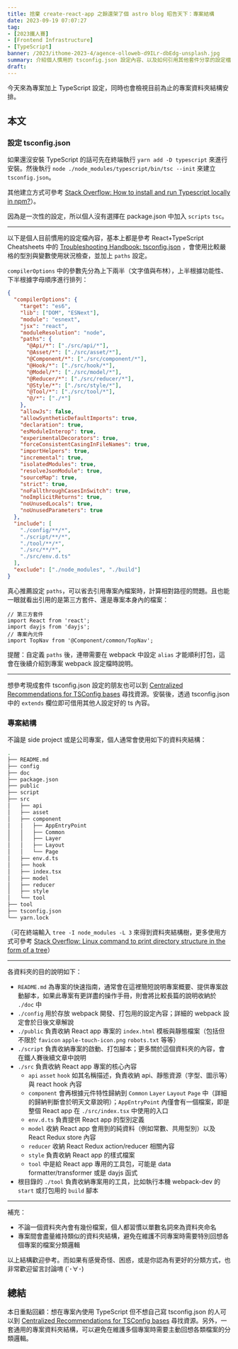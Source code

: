 ```yaml
---
title: 捨棄 create-react-app 之餘還架了個 astro blog 昭告天下：專案結構
date: 2023-09-19 07:07:27
tag:
- [2023鐵人賽]
- [Frontend Infrastructure]
- [TypeScript]
banner: /2023/ithome-2023-4/agence-olloweb-d9ILr-dbEdg-unsplash.jpg
summary: 介紹個人慣用的 tsconfig.json 設定內容、以及如何引用其他套件分享的設定檔；順便聊一點資料夾結構的安排方式。
draft:
---
```


今天來為專案加上 TypeScript 設定，同時也會檢視目前為止的專案資料夾結構安排。

## 本文

### 設定 tsconfig.json

如果還沒安裝 TypeScript 的話可先在終端執行 `yarn add -D typescript` 來進行安裝。然後執行 `node ./node_modules/typescript/bin/tsc --init` 來建立 `tsconfig.json`。

其他建立方式可參考 [Stack Overflow: How to install and run Typescript locally in npm?](https://stackoverflow.com/questions/38030078/how-to-install-and-run-typescript-locally-in-npm)）。

因為是一次性的設定，所以個人沒有選擇在 package.json 中加入 `scripts` `tsc`。

---

以下是個人目前慣用的設定檔內容，基本上都是參考 React+TypeScript Cheatsheets 中的 [Troubleshooting Handbook: tsconfig.json](https://github.com/typescript-cheatsheets/react#troubleshooting-handbook-tsconfigjson) ，會使用比較嚴格的型別與變數使用狀況檢查，並加上 `paths` 設定。

`compilerOptions` 中的參數先分為上下兩半（文字值與布林），上半根據功能性、下半根據字母順序進行排列：

```json
{
  "compilerOptions": {
    "target": "es6",
    "lib": ["DOM", "ESNext"],
    "module": "esnext",
    "jsx": "react",
    "moduleResolution": "node",
    "paths": {
      "@Api/*": ["./src/api/*"],
      "@Asset/*": ["./src/asset/*"],
      "@Component/*": ["./src/component/*"],
      "@Hook/*": ["./src/hook/*"],
      "@Model/*": ["./src/model/*"],
      "@Reducer/*": ["./src/reducer/*"],
      "@Style/*": ["./src/style/*"],
      "@Tool/*": ["./src/tool/*"],
      "@/*": ["./*"]
    },
    "allowJs": false,
    "allowSyntheticDefaultImports": true,
    "declaration": true,
    "esModuleInterop": true,
    "experimentalDecorators": true,
    "forceConsistentCasingInFileNames": true,
    "importHelpers": true,
    "incremental": true,
    "isolatedModules": true,
    "resolveJsonModule": true,
    "sourceMap": true,
    "strict": true,
    "noFallthroughCasesInSwitch": true,
    "noImplicitReturns": true,
    "noUnusedLocals": true,
    "noUnusedParameters": true
  },
  "include": [
    "./config/**/*",
    "./script/**/*",
    "./tool/**/*",
    "./src/**/*",
    "./src/env.d.ts"
  ],
  "exclude": ["./node_modules", "./build"]
}
```

真心推薦設定 `paths`，可以省去引用專案內檔案時，計算相對路徑的問題。且也能一眼就看出引用的是第三方套件、還是專案本身內的檔案：

```tsx
// 第三方套件
import React from 'react';
import dayjs from 'dayjs';
// 專案內元件
import TopNav from '@Component/common/TopNav';
```

提醒：自定義 `paths` 後，連帶需要在 webpack 中設定 `alias` 才能順利打包，這會在後續介紹到專案 webpack 設定檔時說明。

---

想參考現成套件 tsconfig.json 設定的朋友也可以到 [Centralized Recommendations for TSConfig bases](https://github.com/tsconfig/bases#centralized-recommendations-for-tsconfig-bases) 尋找資源。安裝後，透過 tsconfig.json 中的 `extends` 欄位即可借用其他人設定好的 ts 內容。

### 專案結構

不論是 side project 或是公司專案，個人通常會使用如下的資料夾結構：

```bash
.
├── README.md
├── config
├── doc
├── package.json
├── public
├── script
├── src
│   ├── api
│   ├── asset
│   ├── component
│   │   ├── AppEntryPoint
│   │   ├── Common
│   │   ├── Layer
│   │   ├── Layout
│   │   └── Page
│   ├── env.d.ts
│   ├── hook
│   ├── index.tsx
│   ├── model
│   ├── reducer
│   ├── style
│   └── tool
├── tool
├── tsconfig.json
└── yarn.lock
```

（可在終端輸入 `tree -I node_modules -L 3` 來得到資料夾結構樹，更多使用方式可參考 [Stack Overflow: Linux command to print directory structure in the form of a tree](https://stackoverflow.com/questions/3455625/linux-command-to-print-directory-structure-in-the-form-of-a-tree)）

---

各資料夾的目的說明如下：

- `README.md` 為專案的快速指南，通常會在這裡簡短說明專案概要、提供專案啟動腳本，如果此專案有更詳盡的操作手冊，則會將比較長篇的說明收納於 `./doc` 中
- `./config` 用於存放 webpack 開發、打包用的設定內容；詳細的 webpack 設定會於日後文章解說
- `./public` 負責收納 React app 專案的 `index.html` 模板與靜態檔案（包括但不限於 `favicon` `apple-touch-icon.png` `robots.txt` 等等）
- `./script` 負責收納專案的啟動、打包腳本；更多關於這個資料夾的內容，會在鐵人賽後續文章中說明
- `./src` 負責收納 React app 專案的核心內容
  - `api` `asset` `hook` 如其名稱描述，負責收納 api、靜態資源（字型、圖示等）與 react hook 內容
  - `component` 會再根據元件特性歸納到 `Common` `Layer` `Layout` `Page` 中（詳細的歸納判斷會於明天文章說明）；`AppEntryPoint` 內僅會有一個檔案，即是整個 React app 在 `./src/index.tsx` 中使用的入口
  - `env.d.ts` 負責提供 React app 的型別定義
  - `model` 收納 React app 會用到的純資料（例如常數、共用型別）以及 React Redux store 內容
  - `reducer` 收納 React Redux action/reducer 相關內容
  - `style` 負責收納 React app 的樣式檔案
  - `tool` 中是給 React app 專用的工具包，可能是 data formatter/transformer 或是 dayjs 函式
- 根目錄的 `./tool` 負責收納專案用的工具，比如執行本機 webpack-dev 的 `start` 或打包用的 `build` 腳本

---

補充：

- 不論一個資料夾內會有幾份檔案，個人都習慣以單數名詞來為資料夾命名
- 專案間會盡量維持類似的資料夾結構，避免在維護不同專案時需要特別回想各個專案的檔案分類邏輯

以上結構歡迎參考。而如果有感覺奇怪、困惑，或是你認為有更好的分類方式，也非常歡迎留言討論唷 (`･∀･)

## 總結

本日重點回顧：想在專案內使用 TypeScript 但不想自己寫 tsconfig.json 的人可以到 [Centralized Recommendations for TSConfig bases](https://github.com/tsconfig/bases#centralized-recommendations-for-tsconfig-bases) 尋找資源。另外，一套通用的專案資料夾結構，可以避免在維護多個專案時需要主動回想各類檔案的分類邏輯。
